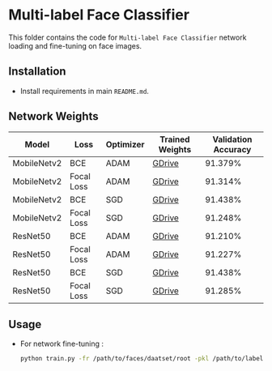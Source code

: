 # Multi-label Face Classifier

This folder contains the code for `Multi-label Face Classifier` network loading and fine-tuning on face images.

## Installation

-   Install requirements in main `README.md`.

## Network Weights

| Model | Loss | Optimizer | Trained Weights | Validation Accuracy |
|-------|------|-----------|-----------------|---------------------|
| MobileNetv2 | BCE | ADAM | [GDrive](https://drive.google.com/file/d/1JrExEFcs7vuGhX5oGuF7lPMUx3ajg8g6/view?usp=sharing) | 91.379% |
| MobileNetv2 | Focal Loss | ADAM | [GDrive](https://drive.google.com/file/d/1qRQLhzHC8iGgjh9N7UOGyARW_VA6ggMU/view?usp=sharing) | 91.314% |
| MobileNetv2 | BCE | SGD | [GDrive](https://drive.google.com/file/d/12GDKmiu2IhMW7X4LTjAPkwNp36cq_1Zn/view?usp=sharing) | 91.438% |
| MobileNetv2 | Focal Loss | SGD | [GDrive](https://drive.google.com/file/d/1FsOBt6kOzmvqyQSqPDHrLAKHDWM8oA4r/view?usp=sharing) | 91.248% |
| ResNet50 | BCE | ADAM | [GDrive](https://drive.google.com/file/d/12URJwBonjn3zdtzL156rEmUflwJ3rL0u/view?usp=sharing) | 91.210% |
| ResNet50 | Focal Loss  | ADAM | [GDrive](https://drive.google.com/file/d/17CgttA2tZ3BXWBYl0ds6pSgWtOcKQILm/view?usp=sharing) | 91.227% |
| ResNet50 | BCE | SGD | [GDrive](https://drive.google.com/file/d/1f-gKbjTcFSUo4-lwW6dPOSfQSRVDvWIi/view?usp=sharing) | 91.438% |
| ResNet50 | Focal Loss  | SGD | [GDrive](https://drive.google.com/file/d/1VqXr6qMk_MhRpn2Io2zQLGiMgerBeEKK/view?usp=sharing) | 91.285% |

## Usage

-   For network fine-tuning :
    ```bash
    python train.py -fr /path/to/faces/daatset/root -pkl /path/to/labels/pickle/file
    ```
